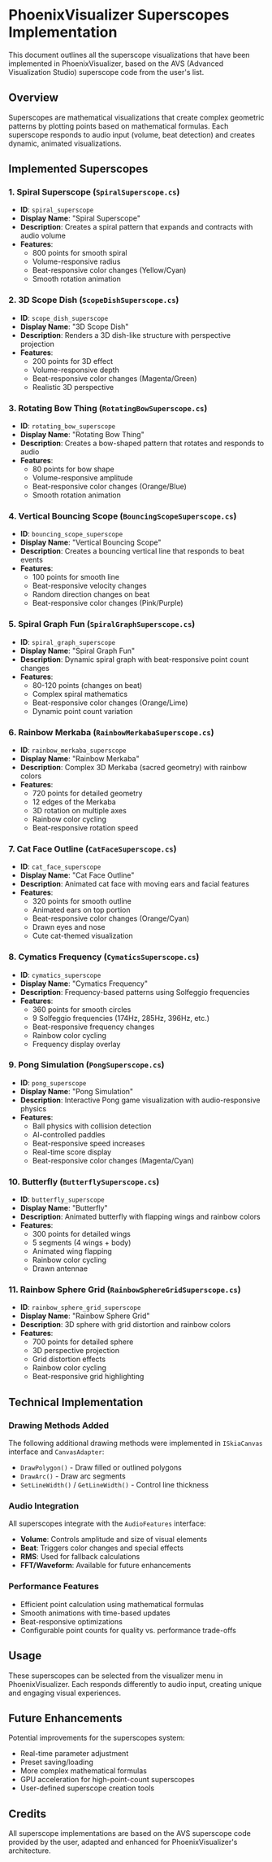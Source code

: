 # PhoenixVisualizer Superscopes Implementation

This document outlines all the superscope visualizations that have been implemented in PhoenixVisualizer, based on the AVS (Advanced Visualization Studio) superscope code from the user's list.

## Overview

Superscopes are mathematical visualizations that create complex geometric patterns by plotting points based on mathematical formulas. Each superscope responds to audio input (volume, beat detection) and creates dynamic, animated visualizations.

## Implemented Superscopes

### 1. Spiral Superscope (`SpiralSuperscope.cs`)
- **ID**: `spiral_superscope`
- **Display Name**: "Spiral Superscope"
- **Description**: Creates a spiral pattern that expands and contracts with audio volume
- **Features**: 
  - 800 points for smooth spiral
  - Volume-responsive radius
  - Beat-responsive color changes (Yellow/Cyan)
  - Smooth rotation animation

### 2. 3D Scope Dish (`ScopeDishSuperscope.cs`)
- **ID**: `scope_dish_superscope`
- **Display Name**: "3D Scope Dish"
- **Description**: Renders a 3D dish-like structure with perspective projection
- **Features**:
  - 200 points for 3D effect
  - Volume-responsive depth
  - Beat-responsive color changes (Magenta/Green)
  - Realistic 3D perspective

### 3. Rotating Bow Thing (`RotatingBowSuperscope.cs`)
- **ID**: `rotating_bow_superscope`
- **Display Name**: "Rotating Bow Thing"
- **Description**: Creates a bow-shaped pattern that rotates and responds to audio
- **Features**:
  - 80 points for bow shape
  - Volume-responsive amplitude
  - Beat-responsive color changes (Orange/Blue)
  - Smooth rotation animation

### 4. Vertical Bouncing Scope (`BouncingScopeSuperscope.cs`)
- **ID**: `bouncing_scope_superscope`
- **Display Name**: "Vertical Bouncing Scope"
- **Description**: Creates a bouncing vertical line that responds to beat events
- **Features**:
  - 100 points for smooth line
  - Beat-responsive velocity changes
  - Random direction changes on beat
  - Beat-responsive color changes (Pink/Purple)

### 5. Spiral Graph Fun (`SpiralGraphSuperscope.cs`)
- **ID**: `spiral_graph_superscope`
- **Display Name**: "Spiral Graph Fun"
- **Description**: Dynamic spiral graph with beat-responsive point count changes
- **Features**:
  - 80-120 points (changes on beat)
  - Complex spiral mathematics
  - Beat-responsive color changes (Orange/Lime)
  - Dynamic point count variation

### 6. Rainbow Merkaba (`RainbowMerkabaSuperscope.cs`)
- **ID**: `rainbow_merkaba_superscope`
- **Display Name**: "Rainbow Merkaba"
- **Description**: Complex 3D Merkaba (sacred geometry) with rainbow colors
- **Features**:
  - 720 points for detailed geometry
  - 12 edges of the Merkaba
  - 3D rotation on multiple axes
  - Rainbow color cycling
  - Beat-responsive rotation speed

### 7. Cat Face Outline (`CatFaceSuperscope.cs`)
- **ID**: `cat_face_superscope`
- **Display Name**: "Cat Face Outline"
- **Description**: Animated cat face with moving ears and facial features
- **Features**:
  - 320 points for smooth outline
  - Animated ears on top portion
  - Beat-responsive color changes (Orange/Cyan)
  - Drawn eyes and nose
  - Cute cat-themed visualization

### 8. Cymatics Frequency (`CymaticsSuperscope.cs`)
- **ID**: `cymatics_superscope`
- **Display Name**: "Cymatics Frequency"
- **Description**: Frequency-based patterns using Solfeggio frequencies
- **Features**:
  - 360 points for smooth circles
  - 9 Solfeggio frequencies (174Hz, 285Hz, 396Hz, etc.)
  - Beat-responsive frequency changes
  - Rainbow color cycling
  - Frequency display overlay

### 9. Pong Simulation (`PongSuperscope.cs`)
- **ID**: `pong_superscope`
- **Display Name**: "Pong Simulation"
- **Description**: Interactive Pong game visualization with audio-responsive physics
- **Features**:
  - Ball physics with collision detection
  - AI-controlled paddles
  - Beat-responsive speed increases
  - Real-time score display
  - Beat-responsive color changes (Magenta/Cyan)

### 10. Butterfly (`ButterflySuperscope.cs`)
- **ID**: `butterfly_superscope`
- **Display Name**: "Butterfly"
- **Description**: Animated butterfly with flapping wings and rainbow colors
- **Features**:
  - 300 points for detailed wings
  - 5 segments (4 wings + body)
  - Animated wing flapping
  - Rainbow color cycling
  - Drawn antennae

### 11. Rainbow Sphere Grid (`RainbowSphereGridSuperscope.cs`)
- **ID**: `rainbow_sphere_grid_superscope`
- **Display Name**: "Rainbow Sphere Grid"
- **Description**: 3D sphere with grid distortion and rainbow colors
- **Features**:
  - 700 points for detailed sphere
  - 3D perspective projection
  - Grid distortion effects
  - Rainbow color cycling
  - Beat-responsive grid highlighting

## Technical Implementation

### Drawing Methods Added
The following additional drawing methods were implemented in `ISkiaCanvas` interface and `CanvasAdapter`:

- `DrawPolygon()` - Draw filled or outlined polygons
- `DrawArc()` - Draw arc segments
- `SetLineWidth()` / `GetLineWidth()` - Control line thickness

### Audio Integration
All superscopes integrate with the `AudioFeatures` interface:
- **Volume**: Controls amplitude and size of visual elements
- **Beat**: Triggers color changes and special effects
- **RMS**: Used for fallback calculations
- **FFT/Waveform**: Available for future enhancements

### Performance Features
- Efficient point calculation using mathematical formulas
- Smooth animations with time-based updates
- Beat-responsive optimizations
- Configurable point counts for quality vs. performance trade-offs

## Usage

These superscopes can be selected from the visualizer menu in PhoenixVisualizer. Each responds differently to audio input, creating unique and engaging visual experiences.

## Future Enhancements

Potential improvements for the superscopes system:
- Real-time parameter adjustment
- Preset saving/loading
- More complex mathematical formulas
- GPU acceleration for high-point-count superscopes
- User-defined superscope creation tools

## Credits

All superscope implementations are based on the AVS superscope code provided by the user, adapted and enhanced for PhoenixVisualizer's architecture.
